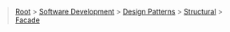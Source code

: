 > [Root](../../../../index.md) > [Software Development](<../../../Software Development.md>) > [Design Patterns](<../../Design Patterns.md>) > [Structural](../Structural.md) > [Facade](Facade.md)
